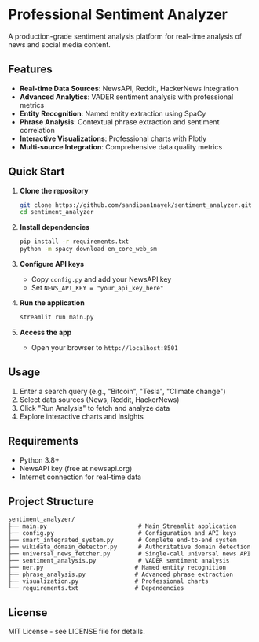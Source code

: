 # Professional Sentiment Analyzer

A production-grade sentiment analysis platform for real-time analysis of news and social media content.

## Features

- **Real-time Data Sources**: NewsAPI, Reddit, HackerNews integration
- **Advanced Analytics**: VADER sentiment analysis with professional metrics
- **Entity Recognition**: Named entity extraction using SpaCy
- **Phrase Analysis**: Contextual phrase extraction and sentiment correlation
- **Interactive Visualizations**: Professional charts with Plotly
- **Multi-source Integration**: Comprehensive data quality metrics

## Quick Start

1. **Clone the repository**
   ```bash
   git clone https://github.com/sandipan1nayek/sentiment_analyzer.git
   cd sentiment_analyzer
   ```

2. **Install dependencies**
   ```bash
   pip install -r requirements.txt
   python -m spacy download en_core_web_sm
   ```

3. **Configure API keys**
   - Copy `config.py` and add your NewsAPI key
   - Set `NEWS_API_KEY = "your_api_key_here"`

4. **Run the application**
   ```bash
   streamlit run main.py
   ```

5. **Access the app**
   - Open your browser to `http://localhost:8501`

## Usage

1. Enter a search query (e.g., "Bitcoin", "Tesla", "Climate change")
2. Select data sources (News, Reddit, HackerNews)
3. Click "Run Analysis" to fetch and analyze data
4. Explore interactive charts and insights

## Requirements

- Python 3.8+
- NewsAPI key (free at newsapi.org)
- Internet connection for real-time data

## Project Structure

```
sentiment_analyzer/
├── main.py                          # Main Streamlit application
├── config.py                        # Configuration and API keys
├── smart_integrated_system.py       # Complete end-to-end system
├── wikidata_domain_detector.py      # Authoritative domain detection
├── universal_news_fetcher.py        # Single-call universal news API
├── sentiment_analysis.py            # VADER sentiment analysis
├── ner.py                          # Named entity recognition
├── phrase_analysis.py              # Advanced phrase extraction
├── visualization.py                # Professional charts
└── requirements.txt                # Dependencies
```

## License

MIT License - see LICENSE file for details.
